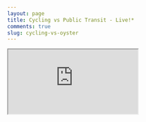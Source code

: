 ```yaml
---
layout: page
title: Cycling vs Public Transit - Live!*
comments: true
slug: cycling-vs-oyster
---
```


<iframe class="bikeframe" src="https://evanodell.shinyapps.io/cycling-v-oyster/" ></iframe>
